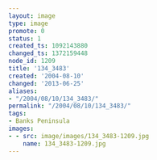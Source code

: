 ```yaml
---
layout: image
type: image
promote: 0
status: 1
created_ts: 1092143880
changed_ts: 1372159448
node_id: 1209
title: '134_3483'
created: '2004-08-10'
changed: '2013-06-25'
aliases:
- "/2004/08/10/134_3483/"
permalink: "/2004/08/10/134_3483/"
tags:
- Banks Peninsula
images:
- - src: image/images/134_3483-1209.jpg
    name: 134_3483-1209.jpg
---
```


